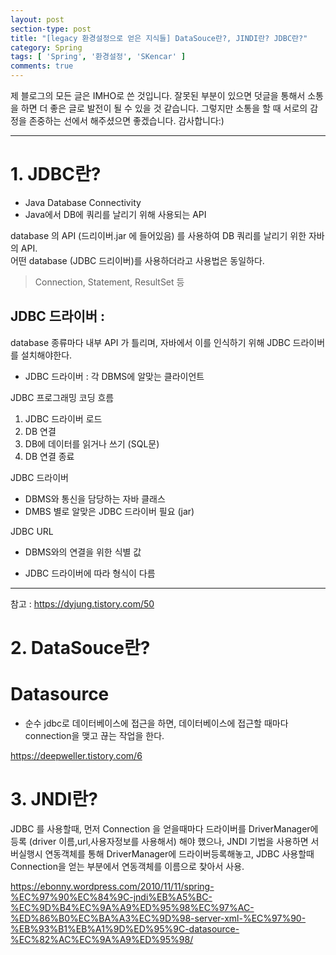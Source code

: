 ```yaml
---
layout: post
section-type: post
title: "[legacy 환경설정으로 얻은 지식들] DataSouce란?, JINDI란? JDBC란?"
category: Spring
tags: [ 'Spring', '환경설정', 'SKencar' ]
comments: true
---
```

제 블로그의 모든 글은 IMHO로 쓴 것입니다.
잘못된 부분이 있으면 덧글을 통해서 소통을 하면 더 좋은 글로 발전이 될 수 있을 것 같습니다.
그렇지만 소통을 할 때 서로의 감정을 존중하는 선에서 해주셨으면 좋겠습니다.
감사합니다:)

---

# 1. JDBC란?
- Java Database Connectivity
- Java에서 DB에 쿼리를 날리기 위해 사용되는 API

database 의 API (드리이버.jar 에 들어있음) 를 사용하여 DB 쿼리를 날리기 위한 자바의 API.  
어떤 database (JDBC 드리이버)를 사용하더라고 사용법은 동일하다.
> Connection, Statement, ResultSet 등

## JDBC 드라이버 :
database 종류마다 내부 API 가 틀리며, 자바에서 이를 인식하기 위해 JDBC 드라이버를 설치해야한다.


- JDBC 드라이버 : 각 DBMS에 알맞는 클라이언트

JDBC 프로그래밍 코딩 흐름
1) JDBC 드라이버 로드
2) DB 연결
3) DB에 데이터를 읽거나 쓰기 (SQL문)
4) DB 연결 종료

JDBC 드라이버
- DBMS와 통신을 담당하는 자바 클래스
- DMBS 별로 알맞은 JDBC 드라이버 필요 (jar)

JDBC URL

- DBMS와의 연결을 위한 식별 값

- JDBC 드라이버에 따라 형식이 다름

---
참고 : https://dyjung.tistory.com/50

# 2. DataSouce란?

# Datasource
- 순수 jdbc로 데이터베이스에 접근을 하면, 데이터베이스에 접근할 때마다 connection을 맺고 끊는 작업을 한다.


https://deepweller.tistory.com/6



# 3. JNDI란?

JDBC 를 사용할때, 먼저 Connection 을 얻을때마다 드라이버를 DriverManager에 등록
(driver 이름,url,사용자정보를 사용해서) 해야 했으나, JNDI 기법을 사용하면
서버실행시 연동객체를 통해 DriverManager에 드라이버등록해놓고,
JDBC 사용할때 Connection을 얻는 부분에서 연동객체를 이름으로  찾아서 사용.



https://ebonny.wordpress.com/2010/11/11/spring-%EC%97%90%EC%84%9C-jndi%EB%A5%BC-%EC%9D%B4%EC%9A%A9%ED%95%98%EC%97%AC-%ED%86%B0%EC%BA%A3%EC%9D%98-server-xml-%EC%97%90-%EB%93%B1%EB%A1%9D%ED%95%9C-datasource-%EC%82%AC%EC%9A%A9%ED%95%98/
